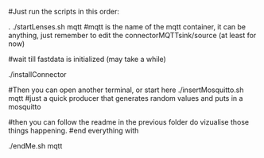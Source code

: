 #Just run the scripts in this order:

. ./startLenses.sh mqtt
#mqtt is the name of the mqtt container, it can be anything, just remember to edit the connectorMQTTsink/source (at least for now)

#wait till fastdata is initialized (may take a while)

./installConnector

#Then you can open another terminal, or start here
./insertMosquitto.sh mqtt 
#just a quick producer that generates random values and puts in a mosquitto 

#then you can follow the readme in the previous folder do vizualise those things happening.
#end everything with

./endMe.sh mqtt
